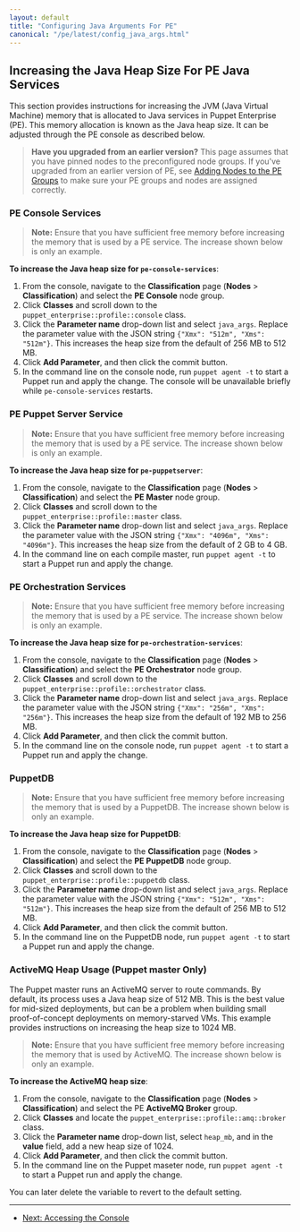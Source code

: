 ```yaml
---
layout: default
title: "Configuring Java Arguments For PE"
canonical: "/pe/latest/config_java_args.html"
---
```


## Increasing the Java Heap Size For PE Java Services

This section provides instructions for increasing the JVM (Java Virtual Machine) memory that is allocated to Java services in Puppet Enterprise (PE). This memory allocation is known as the Java heap size. It can be adjusted through the PE console as described below.

> **Have you upgraded from an earlier version?** This page assumes that you have pinned nodes to the preconfigured node groups. If you've upgraded from an earlier version of PE, see [Adding Nodes to the PE Groups](./install_upgrading_notes.html#adding-nodes-to-the-pe-groups) to make sure your PE groups and nodes are assigned correctly.

### PE Console Services

> **Note:** Ensure that you have sufficient free memory before increasing the memory that is used by a PE service. The increase shown below is only an example.

**To increase the Java heap size for `pe-console-services`**:

1. From the console, navigate to the **Classification** page (**Nodes** > **Classification**) and select the **PE Console** node group.
2. Click **Classes** and scroll down to the `puppet_enterprise::profile::console` class.
3. Click the **Parameter name** drop-down list and select `java_args`. Replace the parameter value with the JSON string `{"Xmx": "512m", "Xms": "512m"}`. This increases the heap size from the default of 256 MB to 512 MB.
4. Click **Add Parameter**, and then click the commit button.
5. In the command line on the console node, run `puppet agent -t` to start a Puppet run and apply the change. The console will be unavailable briefly while `pe-console-services` restarts.

### PE Puppet Server Service

> **Note:** Ensure that you have sufficient free memory before increasing the memory that is used by a PE service. The increase shown below is only an example.

**To increase the Java heap size for `pe-puppetserver`**:

1. From the console, navigate to the **Classification** page (**Nodes** > **Classification**) and select the **PE Master** node group.
2. Click **Classes** and scroll down to the `puppet_enterprise::profile::master` class.
3. Click the **Parameter name** drop-down list and select `java_args`. Replace the parameter value with the JSON string `{"Xmx": "4096m", "Xms": "4096m"}`. This increases the heap size from the default of 2 GB to 4 GB.
4. In the command line on each compile master, run `puppet agent -t` to start a Puppet run and apply the change.

### PE Orchestration Services

> **Note:** Ensure that you have sufficient free memory before increasing the memory that is used by a PE service. The increase shown below is only an example.

**To increase the Java heap size for `pe-orchestration-services`**:

1. From the console, navigate to the **Classification** page (**Nodes** > **Classification**) and select the **PE Orchestrator** node group.
2. Click **Classes** and scroll down to the `puppet_enterprise::profile::orchestrator` class.
3. Click the **Parameter name** drop-down list and select `java_args`. Replace the parameter value with the JSON string `{"Xmx": "256m", "Xms": "256m"}`. This increases the heap size from the default of 192 MB to 256 MB.
4. Click **Add Parameter**, and then click the commit button.
5. In the command line on the console node, run `puppet agent -t` to start a Puppet run and apply the change. 


### PuppetDB

> **Note:** Ensure that you have sufficient free memory before increasing the memory that is used by a PuppetDB. The increase shown below is only an example.

**To increase the Java heap size for PuppetDB**:

1. From the console, navigate to the **Classification** page (**Nodes** > **Classification**) and select the **PE PuppetDB** node group.
2. Click **Classes** and scroll down to the `puppet_enterprise::profile::puppetdb` class.
3. Click the **Parameter name** drop-down list and select `java_args`. Replace the parameter value with the JSON string `{"Xmx": "512m", "Xms": "512m"}`. This increases the heap size from the default of 256 MB to 512 MB.
4. Click **Add Parameter**, and then click the commit button.
5. In the command line on the PuppetDB node, run `puppet agent -t` to start a Puppet run and apply the change.

### ActiveMQ Heap Usage (Puppet master Only)

The Puppet master runs an ActiveMQ server to route commands. By default, its process uses a Java heap size of 512 MB. This is the best value for mid-sized deployments, but can be a problem when building small proof-of-concept deployments on memory-starved VMs. This example provides instructions on increasing the heap size to 1024 MB.

> **Note:** Ensure that you have sufficient free memory before increasing the memory that is used by ActiveMQ. The increase shown below is only an example.

**To increase the ActiveMQ heap size**:

1. From the console, navigate to the **Classification** page (**Nodes** > **Classification**) and select the PE **ActiveMQ Broker** group.
2. Click **Classes** and locate the `puppet_enterprise::profile::amq::broker` class.
3. Click the **Parameter name** drop-down list, select `heap_mb`, and in the __value__ field, add a new heap size of 1024.
4. Click **Add Parameter**, and then click the commit button.
5. In the command line on the Puppet maseter node, run `puppet agent -t` to start a Puppet run and apply the change.


You can later delete the variable to revert to the default setting.



* * *

- [Next: Accessing the Console ](./console_accessing.html)